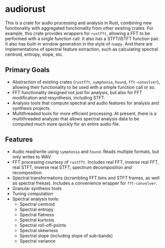 # audiorust
This is a crate for audio processing and analysis in Rust, combining new functionality with aggregated functionality from other existing crates. For example, this crate provides wrappers for `rustfft`, allowing a FFT to be performed with a single function call. It also has a STFT/ISTFT function pair. It also has built-in window generation in the style of `numpy`. And there are implementations of spectral feature extraction, such as calculating spectral centroid, entropy, slope, etc.

## Primary Goals
- Abstraction of existing crates (`rustfft`, `symphonia`, `hound`, `fft-convolver`), allowing their functionality to be used with a simple function call or so.
- FFT functionality designed not just for analysis, but also for FFT modification and resynthesis, including STFT.
- Analysis tools that compute spectral and audio features for analysis and synthesis projects.
- Multithreaded tools for more efficient processing. At present, there is a multithreaded analyzer that allows spectral analysis data to be computed much more quickly for an entire audio file.

## Features
- Audio read/write using `symphonia` and `hound`. Reads multiple formats, but only writes to WAV.
- FFT processing courtesy of `rustfft`. Includes real FFT, inverse real FFT, real STFT, inverse real STFT, spectrum decomposition and recomposition.
- Spectral transformations (scrambling FFT bins and STFT frames, as well as spectral freeze). Includes a convenience wrapper for `fft-convolver`.
- Granular synthesis tools
- Tuning computation
- Spectral analysis tools:
    - Spectral centroid
    - Spectral entropy
    - Spectral flatness
    - Spectral kurtosis
    - Spectral roll-off-points
    - Spectral skewness
    - Spectral slope (including slope of sub-bands)
    - Spectral variance
